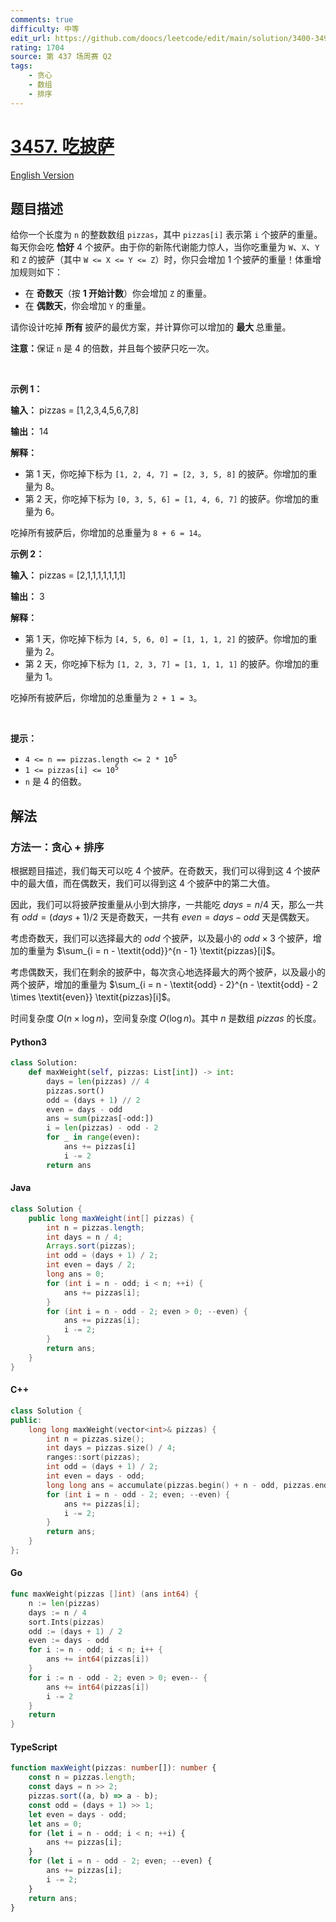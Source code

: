 ```yaml
---
comments: true
difficulty: 中等
edit_url: https://github.com/doocs/leetcode/edit/main/solution/3400-3499/3457.Eat%20Pizzas%21/README.md
rating: 1704
source: 第 437 场周赛 Q2
tags:
    - 贪心
    - 数组
    - 排序
---
```


<!-- problem:start -->

# [3457. 吃披萨](https://leetcode.cn/problems/eat-pizzas)

[English Version](/solution/3400-3499/3457.Eat%20Pizzas%21/README_EN.md)

## 题目描述

<!-- description:start -->

<p>给你一个长度为 <code>n</code>&nbsp;的整数数组 <code>pizzas</code>，其中 <code>pizzas[i]</code> 表示第 <code>i</code>&nbsp;个披萨的重量。每天你会吃&nbsp;<strong>恰好</strong> 4 个披萨。由于你的新陈代谢能力惊人，当你吃重量为 <code>W</code>、<code>X</code>、<code>Y</code> 和 <code>Z</code> 的披萨（其中 <code>W &lt;= X &lt;= Y &lt;= Z</code>）时，你只会增加 1 个披萨的重量！体重增加规则如下：</p>

<ul>
	<li>在&nbsp;<strong><span style="box-sizing: border-box; margin: 0px; padding: 0px;">奇数天</span></strong>（按 <strong>1 开始计数</strong>）你会增加 <code>Z</code> 的重量。</li>
	<li>在&nbsp;<strong>偶数天</strong>，你会增加 <code>Y</code> 的重量。</li>
</ul>

<p>请你设计吃掉&nbsp;<strong>所有&nbsp;</strong>披萨的最优方案，并计算你可以增加的&nbsp;<strong>最大&nbsp;</strong>总重量。</p>

<p><strong>注意：</strong>保证 <code>n</code> 是 4 的倍数，并且每个披萨只吃一次。</p>

<p>&nbsp;</p>

<p><strong class="example">示例 1：</strong></p>

<div class="example-block">
<p><strong>输入：</strong> <span class="example-io">pizzas = [1,2,3,4,5,6,7,8]</span></p>

<p><strong>输出：</strong> <span class="example-io">14</span></p>

<p><strong>解释：</strong></p>

<ul>
	<li>第 1 天，你吃掉下标为 <code>[1, 2, 4, 7] = [2, 3, 5, 8]</code> 的披萨。你增加的重量为 8。</li>
	<li>第 2 天，你吃掉下标为 <code>[0, 3, 5, 6] = [1, 4, 6, 7]</code> 的披萨。你增加的重量为 6。</li>
</ul>

<p>吃掉所有披萨后，你增加的总重量为 <code>8 + 6 = 14</code>。</p>
</div>

<p><strong class="example">示例 2：</strong></p>

<div class="example-block">
<p><strong>输入：</strong> <span class="example-io">pizzas = [2,1,1,1,1,1,1,1]</span></p>

<p><strong>输出：</strong> <span class="example-io">3</span></p>

<p><strong>解释：</strong></p>

<ul>
	<li>第 1 天，你吃掉下标为 <code>[4, 5, 6, 0] = [1, 1, 1, 2]</code> 的披萨。你增加的重量为 2。</li>
	<li>第 2 天，你吃掉下标为 <code>[1, 2, 3, 7] = [1, 1, 1, 1]</code> 的披萨。你增加的重量为 1。</li>
</ul>

<p>吃掉所有披萨后，你增加的总重量为 <code>2 + 1 = 3</code>。</p>
</div>

<p>&nbsp;</p>

<p><strong>提示：</strong></p>

<ul>
	<li><code>4 &lt;= n == pizzas.length &lt;= 2 * 10<sup><span style="font-size: 10.8333px;">5</span></sup></code></li>
	<li><code>1 &lt;= pizzas[i] &lt;= 10<sup>5</sup></code></li>
	<li><code>n</code> 是 4 的倍数。</li>
</ul>

<!-- description:end -->

## 解法

<!-- solution:start -->

### 方法一：贪心 + 排序

根据题目描述，我们每天可以吃 $4$ 个披萨。在奇数天，我们可以得到这 $4$ 个披萨中的最大值，而在偶数天，我们可以得到这 $4$ 个披萨中的第二大值。

因此，我们可以将披萨按重量从小到大排序，一共能吃 $\textit{days} = n / 4$ 天，那么一共有 $\textit{odd} = (\textit{days} + 1) / 2$ 天是奇数天，一共有 $\textit{even} = \textit{days} - \textit{odd}$ 天是偶数天。

考虑奇数天，我们可以选择最大的 $\textit{odd}$ 个披萨，以及最小的 $\textit{odd} \times 3$ 个披萨，增加的重量为 $\sum_{i = n - \textit{odd}}^{n - 1} \textit{pizzas}[i]$。

考虑偶数天，我们在剩余的披萨中，每次贪心地选择最大的两个披萨，以及最小的两个披萨，增加的重量为 $\sum_{i = n - \textit{odd} - 2}^{n - \textit{odd} - 2 \times \textit{even}} \textit{pizzas}[i]$。

时间复杂度 $O(n \times \log n)$，空间复杂度 $O(\log n)$。其中 $n$ 是数组 $\textit{pizzas}$ 的长度。

<!-- tabs:start -->

#### Python3

```python
class Solution:
    def maxWeight(self, pizzas: List[int]) -> int:
        days = len(pizzas) // 4
        pizzas.sort()
        odd = (days + 1) // 2
        even = days - odd
        ans = sum(pizzas[-odd:])
        i = len(pizzas) - odd - 2
        for _ in range(even):
            ans += pizzas[i]
            i -= 2
        return ans
```

#### Java

```java
class Solution {
    public long maxWeight(int[] pizzas) {
        int n = pizzas.length;
        int days = n / 4;
        Arrays.sort(pizzas);
        int odd = (days + 1) / 2;
        int even = days / 2;
        long ans = 0;
        for (int i = n - odd; i < n; ++i) {
            ans += pizzas[i];
        }
        for (int i = n - odd - 2; even > 0; --even) {
            ans += pizzas[i];
            i -= 2;
        }
        return ans;
    }
}
```

#### C++

```cpp
class Solution {
public:
    long long maxWeight(vector<int>& pizzas) {
        int n = pizzas.size();
        int days = pizzas.size() / 4;
        ranges::sort(pizzas);
        int odd = (days + 1) / 2;
        int even = days - odd;
        long long ans = accumulate(pizzas.begin() + n - odd, pizzas.end(), 0LL);
        for (int i = n - odd - 2; even; --even) {
            ans += pizzas[i];
            i -= 2;
        }
        return ans;
    }
};
```

#### Go

```go
func maxWeight(pizzas []int) (ans int64) {
	n := len(pizzas)
	days := n / 4
	sort.Ints(pizzas)
	odd := (days + 1) / 2
	even := days - odd
	for i := n - odd; i < n; i++ {
		ans += int64(pizzas[i])
	}
	for i := n - odd - 2; even > 0; even-- {
		ans += int64(pizzas[i])
		i -= 2
	}
	return
}
```

#### TypeScript

```ts
function maxWeight(pizzas: number[]): number {
    const n = pizzas.length;
    const days = n >> 2;
    pizzas.sort((a, b) => a - b);
    const odd = (days + 1) >> 1;
    let even = days - odd;
    let ans = 0;
    for (let i = n - odd; i < n; ++i) {
        ans += pizzas[i];
    }
    for (let i = n - odd - 2; even; --even) {
        ans += pizzas[i];
        i -= 2;
    }
    return ans;
}
```

<!-- tabs:end -->

<!-- solution:end -->

<!-- problem:end -->
